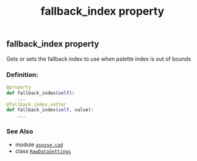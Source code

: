 ﻿---
title: fallback_index property
second_title: Aspose.CAD for Python via .NET API References
description: 
type: docs
weight: 60
url: /python-net/aspose.cad/rawdatasettings/fallback_index/
is_root: false
---

## fallback_index property


Gets or sets the fallback index to use when palette index is out of bounds
### Definition:
```python
@property
def fallback_index(self):
    ...
@fallback_index.setter
def fallback_index(self, value):
    ...
```

### See Also
* module [`aspose.cad`](../../)
* class [`RawDataSettings`](/cad/python-net/aspose.cad/rawdatasettings)

